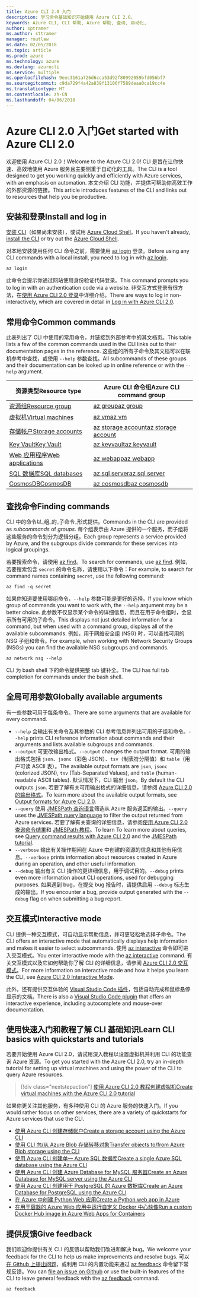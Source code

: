 ```yaml
---
title: Azure CLI 2.0 入门
description: 学习命令基础知识开始使用 Azure CLI 2.0。
keywords: Azure CLI, CLI 帮助, Azure 帮助, 查询, 自动化,
author: sptramer
ms.author: sttramer
manager: routlaw
ms.date: 02/05/2018
ms.topic: article
ms.prod: azure
ms.technology: azure
ms.devlang: azurecli
ms.service: multiple
ms.openlocfilehash: 9eec3161a726d6cca53d92f80992059bfd056bf7
ms.sourcegitcommit: c9da729f4a42a839f13106f7589deaa0ca19cc4e
ms.translationtype: HT
ms.contentlocale: zh-CN
ms.lasthandoff: 04/06/2018
---
```

# <a name="get-started-with-azure-cli-20"></a><span data-ttu-id="8b790-104">Azure CLI 2.0 入门</span><span class="sxs-lookup"><span data-stu-id="8b790-104">Get started with Azure CLI 2.0</span></span>

<span data-ttu-id="8b790-105">欢迎使用 Azure CLI 2.0！</span><span class="sxs-lookup"><span data-stu-id="8b790-105">Welcome to the Azure CLI 2.0!</span></span> <span data-ttu-id="8b790-106">CLI 是旨在让你快速、高效地使用 Azure 服务且主要侧重于自动化的工具。</span><span class="sxs-lookup"><span data-stu-id="8b790-106">The CLI is a tool designed to get you working quickly and efficiently with Azure services, with an emphasis on automation.</span></span> <span data-ttu-id="8b790-107">本文介绍 CLI 功能，并提供可帮助你高效工作的外部资源的链接。</span><span class="sxs-lookup"><span data-stu-id="8b790-107">This article introduces features of the CLI and links out to resources that help you be productive.</span></span>

## <a name="install-and-log-in"></a><span data-ttu-id="8b790-108">安装和登录</span><span class="sxs-lookup"><span data-stu-id="8b790-108">Install and log in</span></span>

<span data-ttu-id="8b790-109">[安装 CLI](install-azure-cli.md)（如果尚未安装），或试用 [Azure Cloud Shell](/azure/cloud-shell/overview)。</span><span class="sxs-lookup"><span data-stu-id="8b790-109">If you haven't already, [install the CLI](install-azure-cli.md) or try out the [Azure Cloud Shell](/azure/cloud-shell/overview).</span></span>

<span data-ttu-id="8b790-110">对本地安装使用任何 CLI 命令之前，需要使用 [az login](/cli/azure/reference-index#az-login) 登录。</span><span class="sxs-lookup"><span data-stu-id="8b790-110">Before using any CLI commands with a local install, you need to log in with [az login](/cli/azure/reference-index#az-login).</span></span>

```azurecli
az login
```

<span data-ttu-id="8b790-111">此命令会提示你通过网站使用身份验证代码登录。</span><span class="sxs-lookup"><span data-stu-id="8b790-111">This command prompts you to log in with an authentication code via a website.</span></span> <span data-ttu-id="8b790-112">非交互方式登录有很方法，在[使用 Azure CLI 2.0 登录](authenticate-azure-cli.md)中详细介绍。</span><span class="sxs-lookup"><span data-stu-id="8b790-112">There are ways to log in non-interactively, which are covered in detail in [Log in with Azure CLI 2.0](authenticate-azure-cli.md).</span></span>

## <a name="common-commands"></a><span data-ttu-id="8b790-113">常用命令</span><span class="sxs-lookup"><span data-stu-id="8b790-113">Common commands</span></span>

<span data-ttu-id="8b790-114">此表列出了 CLI 中使用的常用命令，并链接到外部参考中的其文档页。</span><span class="sxs-lookup"><span data-stu-id="8b790-114">This table lists a few of the common commands used in the CLI links out to their documentation pages in the reference.</span></span>
<span data-ttu-id="8b790-115">这些组的所有子命令及其文档可以在联机参考中查找，或使用 `--help` 参数查找。</span><span class="sxs-lookup"><span data-stu-id="8b790-115">All subcommands of these groups and their documentation can be looked up in online reference or with the `--help` argument.</span></span>

| <span data-ttu-id="8b790-116">资源类型</span><span class="sxs-lookup"><span data-stu-id="8b790-116">Resource type</span></span> | <span data-ttu-id="8b790-117">Azure CLI 命令组</span><span class="sxs-lookup"><span data-stu-id="8b790-117">Azure CLI command group</span></span> |
|---------------|-------------------------|
| [<span data-ttu-id="8b790-118">资源组</span><span class="sxs-lookup"><span data-stu-id="8b790-118">Resource group</span></span>](/azure/azure-resource-manager/resource-group-overview) | [<span data-ttu-id="8b790-119">az group</span><span class="sxs-lookup"><span data-stu-id="8b790-119">az group</span></span>](/cli/azure/group) |
| [<span data-ttu-id="8b790-120">虚拟机</span><span class="sxs-lookup"><span data-stu-id="8b790-120">Virtual machines</span></span>](/azure/virtual-machines) | [<span data-ttu-id="8b790-121">az vm</span><span class="sxs-lookup"><span data-stu-id="8b790-121">az vm</span></span>](/cli/azure/vm) |
| [<span data-ttu-id="8b790-122">存储帐户</span><span class="sxs-lookup"><span data-stu-id="8b790-122">Storage accounts</span></span>](/azure/storage/common/storage-introduction) | [<span data-ttu-id="8b790-123">az storage account</span><span class="sxs-lookup"><span data-stu-id="8b790-123">az storage account</span></span>](/cli/azure/storage/account) |
| [<span data-ttu-id="8b790-124">Key Vault</span><span class="sxs-lookup"><span data-stu-id="8b790-124">Key Vault</span></span>](/azure/key-vault/key-vault-whatis) | [<span data-ttu-id="8b790-125">az keyvault</span><span class="sxs-lookup"><span data-stu-id="8b790-125">az keyvault</span></span>](/cli/azure/keyvault) |
| [<span data-ttu-id="8b790-126">Web 应用程序</span><span class="sxs-lookup"><span data-stu-id="8b790-126">Web applications</span></span>](/azure/ap-service) | [<span data-ttu-id="8b790-127">az webapp</span><span class="sxs-lookup"><span data-stu-id="8b790-127">az webapp</span></span>](/cli/azure/webapp) |
| [<span data-ttu-id="8b790-128">SQL 数据库</span><span class="sxs-lookup"><span data-stu-id="8b790-128">SQL databases</span></span>](/azure/sql-database) | [<span data-ttu-id="8b790-129">az sql server</span><span class="sxs-lookup"><span data-stu-id="8b790-129">az sql server</span></span>](/cli/azure/sql/server) |
| [<span data-ttu-id="8b790-130">CosmosDB</span><span class="sxs-lookup"><span data-stu-id="8b790-130">CosmosDB</span></span>](/azure/cosmos-db) | [<span data-ttu-id="8b790-131">az cosmosdb</span><span class="sxs-lookup"><span data-stu-id="8b790-131">az cosmosdb</span></span>](/cli/azure/cosmosdb) |

## <a name="finding-commands"></a><span data-ttu-id="8b790-132">查找命令</span><span class="sxs-lookup"><span data-stu-id="8b790-132">Finding commands</span></span>

<span data-ttu-id="8b790-133">CLI 中的命令以_组_的_子命令_形式提供。</span><span class="sxs-lookup"><span data-stu-id="8b790-133">Commands in the CLI are provided as _subcommands_ of _groups_.</span></span>
<span data-ttu-id="8b790-134">每个组表示由 Azure 提供的一个服务，而子组将这些服务的命令划分为逻辑分组。</span><span class="sxs-lookup"><span data-stu-id="8b790-134">Each group represents a service provided by Azure, and the subgroups divide commands for these services into logical groupings.</span></span>

<span data-ttu-id="8b790-135">若要搜索命令，请使用 [az find](/cli/azure/reference-index#az-find)。</span><span class="sxs-lookup"><span data-stu-id="8b790-135">To search for commands, use [az find](/cli/azure/reference-index#az-find).</span></span> <span data-ttu-id="8b790-136">例如，若要搜索包含 `secret` 的命令名称，请使用以下命令：</span><span class="sxs-lookup"><span data-stu-id="8b790-136">For example, to search for command names containing `secret`, use the following command:</span></span>

```azurecli
az find -q secret
```

<span data-ttu-id="8b790-137">如果你知道要使用哪组命令，`--help` 参数可能是更好的选择。</span><span class="sxs-lookup"><span data-stu-id="8b790-137">If you know which group of commands you want to work with, the `--help` argument may be a better choice.</span></span> <span data-ttu-id="8b790-138">此参数不仅显示某个命令的详细信息，而且在用于命令组时，会显示所有可用的子命令。</span><span class="sxs-lookup"><span data-stu-id="8b790-138">This displays not just detailed information for a command, but when used with a command group, displays all of the available subcommands.</span></span> <span data-ttu-id="8b790-139">例如，用于网络安全组 (NSG) 时，可以查找可用的 NSG 子组和命令。</span><span class="sxs-lookup"><span data-stu-id="8b790-139">For example, when working with Network Security Groups (NSGs) you can find the available NSG subgroups and commands.</span></span>

```azurecli
az network nsg --help
```

<span data-ttu-id="8b790-140">CLI 为 bash shell 下的命令提供完整 tab 键补全。</span><span class="sxs-lookup"><span data-stu-id="8b790-140">The CLI has full tab completion for commands under the bash shell.</span></span>

## <a name="globally-available-arguments"></a><span data-ttu-id="8b790-141">全局可用参数</span><span class="sxs-lookup"><span data-stu-id="8b790-141">Globally available arguments</span></span>

<span data-ttu-id="8b790-142">有一些参数可用于每条命令。</span><span class="sxs-lookup"><span data-stu-id="8b790-142">There are some arguments that are available for every command.</span></span>

* <span data-ttu-id="8b790-143">`--help` 会输出有关命令及其参数的 CLI 参考信息并列出可用的子组和命令。</span><span class="sxs-lookup"><span data-stu-id="8b790-143">`--help` prints CLI reference information about commands and their arguments and lists available subgroups and commands.</span></span>
* <span data-ttu-id="8b790-144">`--output` 可更改输出格式。</span><span class="sxs-lookup"><span data-stu-id="8b790-144">`--output` changes the output format.</span></span> <span data-ttu-id="8b790-145">可用的输出格式包括 `json`、`jsonc`（彩色 JSON）、`tsv`（制表符分隔值）和 `table`（用户可读 ASCII 表）。</span><span class="sxs-lookup"><span data-stu-id="8b790-145">The available output formats are `json`, `jsonc` (colorized JSON), `tsv` (Tab-Separated Values), and `table` (human-readable ASCII tables).</span></span> <span data-ttu-id="8b790-146">默认情况下，CLI 输出 `json`。</span><span class="sxs-lookup"><span data-stu-id="8b790-146">By default the CLI outputs `json`.</span></span> <span data-ttu-id="8b790-147">若要了解有关可用输出格式的详细信息，请参阅 [Azure CLI 2.0 的输出格式](format-output-azure-cli.md)。</span><span class="sxs-lookup"><span data-stu-id="8b790-147">To learn more about the available output formats, see [Output formats for Azure CLI 2.0](format-output-azure-cli.md).</span></span>
* <span data-ttu-id="8b790-148">`--query` 使用 [JMESPath 查询语言](http://jmespath.org/)筛选从 Azure 服务返回的输出。</span><span class="sxs-lookup"><span data-stu-id="8b790-148">`--query` uses the [JMESPath query language](http://jmespath.org/) to filter the output returned from Azure services.</span></span> <span data-ttu-id="8b790-149">若要了解有关查询的详细信息，请参阅[使用 Azure CLI 2.0 查询命令结果](query-azure-cli.md)和 [JMESPath 教程](http://jmespath.org/tutorial.html)。</span><span class="sxs-lookup"><span data-stu-id="8b790-149">To learn To learn more about queries, see [Query command results with Azure CLI 2.0](query-azure-cli.md) and the [JMESPath tutorial](http://jmespath.org/tutorial.html).</span></span>
* <span data-ttu-id="8b790-150">`--verbose` 输出有关操作期间在 Azure 中创建的资源的信息和其他有用信息。</span><span class="sxs-lookup"><span data-stu-id="8b790-150">`--verbose` prints information about resources created in Azure during an operation, and other useful information.</span></span>
* <span data-ttu-id="8b790-151">`--debug` 输出有关 CLI 操作的更详细信息，用于调试目的。</span><span class="sxs-lookup"><span data-stu-id="8b790-151">`--debug` prints even more information about CLI operations, used for debugging purposes.</span></span> <span data-ttu-id="8b790-152">如果遇到 bug，在提交 bug 报告时，请提供启用 `--debug` 标志生成的输出。</span><span class="sxs-lookup"><span data-stu-id="8b790-152">If you encounter a bug, provide output generated with the `--debug` flag on when submitting a bug report.</span></span>


## <a name="interactive-mode"></a><span data-ttu-id="8b790-153">交互模式</span><span class="sxs-lookup"><span data-stu-id="8b790-153">Interactive mode</span></span>

<span data-ttu-id="8b790-154">CLI 提供一种交互模式，可自动显示帮助信息，并可更轻松地选择子命令。</span><span class="sxs-lookup"><span data-stu-id="8b790-154">The CLI offers an interactive mode that automatically displays help information and makes it easier to select subcommands.</span></span> <span data-ttu-id="8b790-155">使用 [az interactive](/cli/azure/reference-index#az-interactive) 命令即可进入交互模式。</span><span class="sxs-lookup"><span data-stu-id="8b790-155">You enter interactive mode with the [az interactive](/cli/azure/reference-index#az-interactive) command.</span></span> <span data-ttu-id="8b790-156">有关交互模式以及它如何帮助你了解 CLI 的详细信息，请参阅 [Azure CLI 2.0 交互模式](interactive-azure-cli.md)。</span><span class="sxs-lookup"><span data-stu-id="8b790-156">For more information on interactive mode and how it helps you learn the CLI, see [Azure CLI 2.0 Interactive Mode](interactive-azure-cli.md).</span></span>

<span data-ttu-id="8b790-157">此外，还有提供交互体验的 [Visual Studio Code 插件](https://marketplace.visualstudio.com/items?itemName=ms-vscode.azurecli)，包括自动完成和鼠标悬停显示的文档。</span><span class="sxs-lookup"><span data-stu-id="8b790-157">There is also a [Visual Studio Code plugin](https://marketplace.visualstudio.com/items?itemName=ms-vscode.azurecli) that offers an interactive experience, including autocomplete and mouse-over documentation.</span></span>



## <a name="learn-cli-basics-with-quickstarts-and-tutorials"></a><span data-ttu-id="8b790-158">使用快速入门和教程了解 CLI 基础知识</span><span class="sxs-lookup"><span data-stu-id="8b790-158">Learn CLI basics with quickstarts and tutorials</span></span>

<span data-ttu-id="8b790-159">若要开始使用 Azure CLI 2.0，请试用深入教程以设置虚拟机并利用 CLI 的功能查询 Azure 资源。</span><span class="sxs-lookup"><span data-stu-id="8b790-159">To get you started with the Azure CLI 2.0, try an in-depth tutorial for setting up virtual machines and using the power of the CLI to query Azure resources.</span></span>

> [!div class="nextstepaction"]
> [<span data-ttu-id="8b790-160">使用 Azure CLI 2.0 教程创建虚拟机</span><span class="sxs-lookup"><span data-stu-id="8b790-160">Create virtual machines with the Azure CLI 2.0 tutorial</span></span>](azure-cli-vm-tutorial.yml)

<span data-ttu-id="8b790-161">如果你更关注其他服务，有多种使用 CLI 的 Azure 服务的快速入门。</span><span class="sxs-lookup"><span data-stu-id="8b790-161">If you would rather focus on other services, there are a variety of quickstarts for Azure services that use the CLI.</span></span>

* [<span data-ttu-id="8b790-162">使用 Azure CLI 创建存储帐户</span><span class="sxs-lookup"><span data-stu-id="8b790-162">Create a storage account using the Azure CLI</span></span>](/azure/storage/common/storage-quickstart-create-storage-account-cli)
* [<span data-ttu-id="8b790-163">使用 CLI 向/从 Azure Blob 存储转移对象</span><span class="sxs-lookup"><span data-stu-id="8b790-163">Transfer objects to/from Azure Blob storage using the CLI</span></span>](/azure/storage/blobs/storage-quickstart-blobs-cli)
* [<span data-ttu-id="8b790-164">使用 Azure CLI 创建单一 Azure SQL 数据库</span><span class="sxs-lookup"><span data-stu-id="8b790-164">Create a single Azure SQL database using the Azure CLI</span></span>](/azure/sql-database/sql-database-get-started-cli)
* [<span data-ttu-id="8b790-165">使用 Azure CLI 创建 Azure Database for MySQL 服务器</span><span class="sxs-lookup"><span data-stu-id="8b790-165">Create an Azure Database for MySQL server using the Azure CLI</span></span>](/azure/mysql/quickstart-create-mysql-server-database-using-azure-cli)
* [<span data-ttu-id="8b790-166">使用 Azure CLI 创建用于 PostgreSQL 的 Azure 数据库</span><span class="sxs-lookup"><span data-stu-id="8b790-166">Create an Azure Database for PostgreSQL using the Azure CLI</span></span>](/azure/postgresql/quickstart-create-server-database-azure-cli)
* [<span data-ttu-id="8b790-167">在 Azure 中创建 Python Web 应用</span><span class="sxs-lookup"><span data-stu-id="8b790-167">Create a Python web app in Azure</span></span>](/azure/app-service/app-service-web-get-started-python)
* [<span data-ttu-id="8b790-168">在用于容器的 Azure Web 应用中运行自定义 Docker 中心映像</span><span class="sxs-lookup"><span data-stu-id="8b790-168">Run a custom Docker Hub image in Azure Web Apps for Containers</span></span>](/azure/app-service/containers/quickstart-custom-docker-image)

## <a name="give-feedback"></a><span data-ttu-id="8b790-169">提供反馈</span><span class="sxs-lookup"><span data-stu-id="8b790-169">Give feedback</span></span>

<span data-ttu-id="8b790-170">我们欢迎你提供有关 CLI 的反馈以帮助我们改进和解决 bug。</span><span class="sxs-lookup"><span data-stu-id="8b790-170">We welcome your feedback for the CLI to help us make improvements and resolve bugs.</span></span> <span data-ttu-id="8b790-171">可以[在 Github 上提出问题](https://github.com/azure/azure-cli/issues)，或利用 CLI 的内置功能来通过 [az feedback](/cli/azure/reference-index#az-feedback) 命令留下常规反馈。</span><span class="sxs-lookup"><span data-stu-id="8b790-171">You can [file an issue on Github](https://github.com/azure/azure-cli/issues) or use the built-in features of the CLI to leave general feedback with the [az feedback](/cli/azure/reference-index#az-feedback) command.</span></span>

```azurecli
az feedback
```
